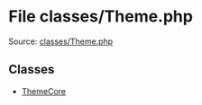 File classes/Theme.php
=========

Source: [classes/Theme.php](https://github.com/PrestaShop/PrestaShop/blob/1.5.0.2/classes/Theme.php)


Classes
-------

* [ThemeCore](class.ThemeCore.md)

